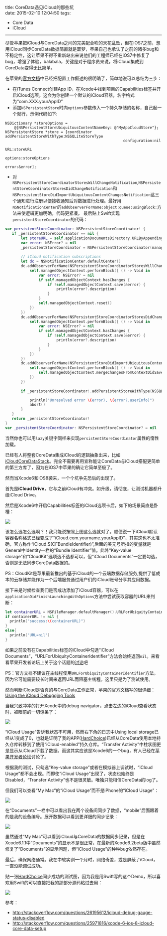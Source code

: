 title: CoreData遇见iCloud的那些坑  
date: 2015-02-10 12:04:50
tags:
- Core Data
- iCloud

---
尽管苹果把iCloud与CoreData之间的完美配合吹的天花乱坠，但在iOS7之前，想用iCloud同步CoreData数据简直就是噩梦，苹果自己也承认了之前的诸多bug和不稳定性，这让苹果不得不重新站出来说他们的工程师已经在iOS7中修复了bug，增强了体验，balabala，关键是对于程序员来说，将iCloud集成到CoreData变得无比简单。  

<!-- more -->  

在苹果的[官方文档](https://developer.apple.com/library/ios/documentation/DataManagement/Conceptual/UsingCoreDataWithiCloudPG/UsingSQLiteStoragewithiCloud/UsingSQLiteStoragewithiCloud.html#//apple_ref/doc/uid/TP40013491-CH3-SW1)中已经把配置工作叙述的很明确了，简单地说可以总结为三步：  
- 在iTunes Connect创建App ID，在Xcode中找到项目的Capabilities标签并开启iCloud选项。这会为你创建一个默认的iCloud容器，名字格式为“com.XXX.yourAppID”  
- 添加`NSPersistentStore`时向`options`参数传入一个持久存储的名称，自己起一个就行，示例代码如下:  

```objc
NSDictionary *storeOptions =
    @{NSPersistentStoreUbiquitousContentNameKey: @"MyAppCloudStore"};
NSPersistentStore *store = [coordinator addPersistentStoreWithType:NSSQLiteStoreType
                                                     configuration:nil
                                                               URL:storeURL
                                                           options:storeOptions
                                                             error:&error];
```
-  对`NSPersistentStoreCoordinatorStoresWillChangeNotification`,`NSPersistentStoreCoordinatorStoresDidChangeNotification`和`NSPersistentStoreDidImportUbiquitousContentChangesNotification`这三个通知进行注册以便接收通知后对数据进行处理。最好用`NSNotificationCenter`的`addObserverForName:object:queue:usingBlock:`方法来使逻辑更加明确，代码更紧凑。
最后贴上Swift实现`persistentStoreCoordinator`的代码：
```swift
var persistentStoreCoordinator: NSPersistentStoreCoordinator! {
   if _persistentStoreCoordinator == nil {
       let storeURL = self.applicationDocumentsDirectory.URLByAppendingPathComponent("HardChoice.sqlite")
       var error: NSError? = nil
       _persistentStoreCoordinator = NSPersistentStoreCoordinator(managedObjectModel: self.managedObjectModel)
       
       // iCloud notification subscriptions
       let dc = NSNotificationCenter.defaultCenter()
       dc.addObserverForName(NSPersistentStoreCoordinatorStoresWillChangeNotification, object: self.persistentStoreCoordinator, queue: NSOperationQueue.mainQueue(), usingBlock: { (note) -> Void in
           self.managedObjectContext.performBlock({ () -> Void in
               var error: NSError? = nil
               if self.managedObjectContext.hasChanges {
                   if !self.managedObjectContext.save(&error) {
                       println(error?.description)
                   }
               }
               self.managedObjectContext.reset()
           })
       })
       dc.addObserverForName(NSPersistentStoreCoordinatorStoresDidChangeNotification, object: self.persistentStoreCoordinator, queue: NSOperationQueue.mainQueue(), usingBlock: { (note) -> Void in
           self.managedObjectContext.performBlock({ () -> Void in
               var error: NSError? = nil
               if self.managedObjectContext.hasChanges {
                   if !self.managedObjectContext.save(&error) {
                       println(error?.description)
                   }
               }
           })
       })
       dc.addObserverForName(NSPersistentStoreDidImportUbiquitousContentChangesNotification, object: self.persistentStoreCoordinator, queue: NSOperationQueue.mainQueue(), usingBlock: { (note) -> Void in
           self.managedObjectContext.performBlock({ () -> Void in
               self.managedObjectContext.mergeChangesFromContextDidSaveNotification(note)
           })
       })
       
       if _persistentStoreCoordinator!.addPersistentStoreWithType(NSSQLiteStoreType, configuration: nil, URL: storeURL, options: [NSPersistentStoreUbiquitousContentNameKey:"MyAppCloudStore"], error: &error) == nil {

           println("Unresolved error \(error), \(error?.userInfo)")
           abort()
       }
   }
   return _persistentStoreCoordinator!
}
var _persistentStoreCoordinator: NSPersistentStoreCoordinator? = nil
```

当然你也可以用`lazy`关键字同样来实现`persistentStoreCoordinator`属性的惰性加载。  

已经有人将整套CoreData集成iCloud的逻辑抽象出来，比如[iCloudCoreDataStack](https://github.com/mluisbrown/iCloudCoreDataStack)。完全不需要再用宣称能让CoreData与iCloud搭配更简单的第三方库了，因为在iOS7中苹果的确让它简单至极了。  

然而当Xcode6和iOS8袭来，一个个坑争先恐后的出现了。  

首先是**iCloud Drive**，它与之前iCloud有冲突。如升级，请彻底，让测试机器都升级iCloud Drive。  

然后是Xcode6中开启Capabilities标签的iCloud选项卡后，如下的场景简直是卧槽：  

![](http://yulingtianxia.com/resources/QQ20150210-1@2x.png)   

该怎么选怎么选啊？！我只能说按照上图这么选就对了。顺便说一下iCloud默认容器名称格式已经变成了“iCloud.com.yourname.yourAppID”，其实这也不太准确，官方称作“iCloud.$(CFBundleIdentifier)”,后面的美元号所指的变量就是General中Identity一栏的“Bundle Identifier”值。此外“Key-value storage”和“CloudKit”选项选不选都可以，但“iCloud Documents”一定要勾选，否则是无法同步CoreData数据的。  

PS：CloudKit是苹果最新推出的基于iCloud的一个云端数据存储服务,提供了低成本的云存储并能作为一个后端服务通过用户们的iCloud账号分享其应用数据。 

接下来是时候检查我们是否成功添加了iCloud容器，可以在`applicationDidFinishLaunchingWithOptions`方法中尝试获取容器的URL来判断：  
```swift
let containerURL = NSFileManager.defaultManager().URLForUbiquityContainerIdentifier("iCloud.com.yulingtianxia.HardChoice")
if containerURL != nil {
  println("success:\(containerURL)")
}
else{
  println("URL=nil")
}
```
如果之前没有在Capabilities标签的iCloud中勾选“iCloud Documents”，“URLForUbiquityContainerIdentifier”方法会始终返回`nil`。来看看苹果开发者论坛上关于这个话题的[讨论](https://devforums.apple.com/message/1006124#1006124)吧  

PS：官方文档不建议在主线程使用`URLForUbiquityContainerIdentifier`方法，因为它可能需要较长时间来返回URL而阻塞主线程。这里只是为了测试使用。  

然而判断iCloud是否真的与CoreData工作正常，苹果的官方文档写的很详细：[Using the iCloud Debugging Tools](https://developer.apple.com/library/ios/documentation/DataManagement/Conceptual/UsingCoreDataWithiCloudPG/UsingiCloudDebuggingTools/UsingiCloudDebuggingTools.html#//apple_ref/doc/uid/TP40013491-CH8-SW1)  

当我兴致冲冲的打开Xcode中的debug navigator，点击左边的iCloud查看状态时，被眼前的一切惊呆了：  

![](http://yulingtianxia.com/resources/QQ20150210-4@2x.png)  

“iCloud Usage”告诉我状态不可用，然而右下角的日志中Using local storage已经从1变成了0，也就是证明了我的APP([HardChoice](http://hardchoice.yulingtianxia.com))已经从CoreData使用本地持久仓库转移到了使用“iCloud-enabled”持久仓库。“Transfer Activity”中柱状图更是显示从iCloud下载了数据。而这其实应该是Xcode6的一个bug，有人已经在[苹果开发者论坛](https://devforums.apple.com/message/1026708#1026708)讨论了。  

根据我的测试，只勾选“Key-value storage”或者在模拟器上调试时，“iCloud Usage”都不会出现。而即使“iCloud Usage”出现了，状态也始终是Disabled，“Transfer Activity”也不是很灵敏。唯独只能相信CoreData的log了。  

但我们可以查看“My Mac”的“iCloud Usage”而不是iPhone的“iCloud Usage”：  

![](http://yulingtianxia.com/resources/QQ20150210-6@2x.png)  

在“Documents”一栏中可以看出我在两个设备间同步了数据，“mobile”后面跟着的是我的设备编号。展开数据可以看到更详细的同步记录：  

![](http://yulingtianxia.com/resources/QQ20150210-5@2x.png)  

虽然通过“My Mac”可以看到iCloud与CoreData的数据同步记录，但是在Xcode6.1.1中“Documents”的显示不是很正常，在最新的Xcode6.2beta版中虽然修复了“Documents”的显示问题，但“iCloud Usage”的种种bug依然存在。  

最后，确保网络通常。我在中软实训一个月时，网络奇差，或是屏蔽了iCloud，一直没能调试成功。  

贴一张[HardChoice](http://hardchoice.yulingtianxia.com)同步成功的测试图，因为我是用Swift写的这个Demo，所以喜欢用Swift的可以直接把我的那部分源码粘过去用：  

![](http://yulingtianxia.com/resources/52D3D9B3C9688FB91EDAEB5F88BF102C.jpg)  


参考：  

- http://stackoverflow.com/questions/26195612/icloud-debug-gauge-status-disabled  
- http://stackoverflow.com/questions/25971816/xcode-6-ios-8-icloud-core-data-setup
